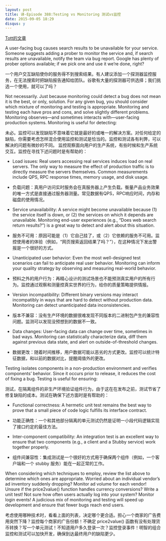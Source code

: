 ```yaml
---
layout: post
title: 译-Episode 388:Testing vs Monitoring 测试vs监控
date: 2015-09-05 18:29
disqus: y
---
```


[Tott的文章](https://testerhome.com/topics/3245)

A user-facing bug causes search results to be unavailable for your service. Someone suggests adding a prober to monitor the service and, if search results are unavailable, notify the team via bug report. Google has plenty of prober options available; if we pick one and use it we’re done, right?

一个用户交互缺陷使你的服务得不到搜索结果。有人建议添加一个探测器监控服务，在无法搜索时把缺陷报告通知给团队。谷歌有大量的探测器可供选择；我们挑选一个使用，就可以了吗？

Not necessarily. Just because monitoring could detect a bug does not mean it is the best, or only, solution. For any given bug, you should consider which mixture of monitoring and testing is appropriate. Monitoring and testing each have pros and cons, and solve slightly different problems.
Monitoring observes—and sometimes interacts with—user-facing production systems. Monitoring is useful for detecting:

未必。监控可以发现缺陷不意味着它就是最好的或唯一的解决方案。对任何给定的缺陷，你需要考虑怎样混合使用监控和测试是恰当的。监控和测试各有利弊，可以解决的问题有微妙的不同。
监控观察面向用户的生产系统，有些时候和生产系统交互。监控在寻找下述问题时是有帮助的：

- Load issues: Real users accessing real services induces load on real servers. The only way to measure the effect of production traffic is to directly measure the servers themselves. Common measurements include QPS, RPC response times, memory usage, and disk usage.     
    

- 负载问题：真用户访问实时服务会在真服务器上产生负载。衡量产品业务效果的唯一方式是直接通过服务器测量。常见数据有QPS，RPC响应时间，内存和磁盘的使用情况。 

- Service unavailability: A service might become unavailable because (1) the service itself is down, or (2) the services on which it depends are unavailable. Monitoring end-user experiences (e.g., “Does web search return results?”) is a great way to detect and alert about this situation.

- 服务不可用：原因可能是（1）它自己挂了，或（2）它依赖的服务不可用。监控使用者的体验（例如，“网页搜索返回结果了吗？”），在这种情况下发出警报是一个很好的方式。

- Unanticipated user behavior: Even the most well-designed test scenarios can fail to anticipate real user behavior. Monitoring can inform your quality strategy by observing and measuring real-world behavior.

- 预料之外的用户行为：再精心设计的测试场景也不能预测真实用户的所有行为。监控通过观察和测量控真实世界的行为，给你的质量策略提供情报。
            
- Version incompatibility: Different binary versions may interact incompatibly in ways that are hard to detect without production data. Monitoring can detect unanticipated data inconsistencies.

- 版本不兼容：没有生产环境的数据很难发现不同版本的二进制包产生的兼容性问题。监测可以发现没预想到的数据不一致。

- Data changes: User-facing data can change over time, sometimes in bad ways. Monitoring can statistically characterize data, diff them against previous data state, and alert on outside-of-threshold changes.

- 数据更改：随着时间推移，用户数据可能以恶劣的方式更改。监控可以统计特征数据，和以前的数据对比，提醒阈值外的更改。

Testing isolates components in a non-production environment and verifies components’ behavior. Since it occurs prior to release, it reduces the cost of fixing a bug. Testing is useful for ensuring:

测试，在隔离组件的非生产环境验证组件行为，由于这在在发布之前，测试节省了修复缺陷的成本。测试在确保下述方面时是有帮助的：

- Functional correctness: A hermetic unit test remains the best way to prove that a small piece of code logic fulfills its interface contract.

- 功能正确性：一个和其他部分隔离的单元测试仍然是证明一小段代码逻辑实现了接口约定的最佳方法。

- Inter-component compatibility: An integration test is an excellent way to ensure that two components (e.g., a client and a Stubby service) work together properly.

- 组件间兼容性：集成测试是一个很好的方式用于确保两个组件（例如，一个客户端和一个 stubby 服务）能在一起正常的工作。

When considering which techniques to employ, review the list above to determine which ones are appropriate. Worried about an individual vendor’s ad inventory suddenly dropping? Monitor ad volume for each vendor! Unsure if the price2value() function handles currency conversions? Write a unit test! Not sure how often users actually log into your system? Monitor login events! A judicious mix of monitoring and testing will speed up development and ensure that fewer bugs reach end users.

考虑使用哪种技术时，看看上面的列表，决定哪个更合适。担心一个商家的广告费用突然下降？监控每个商家的广告份额！不确定 price2value() 函数有没有处理货币转换？写一个单元测试！不知道用户多久登录一次？监控登录事件！明智的组合监控和测试可以加快开发，确保到达最终用户的缺陷更少。

